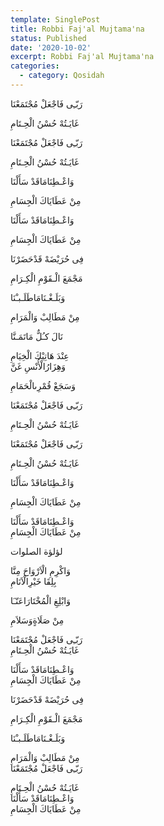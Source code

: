 ```yaml
---
template: SinglePost
title: Robbi Faj'al Mujtama'na
status: Published
date: '2020-10-02'
excerpt: Robbi Faj'al Mujtama'na
categories:
  - category: Qosidah
---
```


رَبّـِى فَاجْعَلْ مُجْتَمَعْنَا  
غَايَـتُهْ حُسْنُ الْحِـتَامِ  
رَبّـِى فَاجْعَلْ مُجْتَمَعْنَا  
غَايَـتُهْ حُسْنُ الْحِـتَامِ  
وَاعْـطِنَامَاقَدْ سَأَلْنَا  
مِنْ عَطَايَاكَ الْجِسَامِ  
وَاعْـطِنَامَاقَدْ سَأَلْنَا  
مِنْ عَطَايَاكَ الْجِسَامِ  
فِى حُرَيْضَهْ قَدْحَضَرْنَا  
مَجْمَعَ الْـقَوْمِ الْكِـرَامِ  
وَبَلَـغْـنَامَاطَلَـبـْنَا  
مِنْ مَطَالِبْ وَالْمَرَامِ  
نَالَ كـُلٌّ مَاتَمَـنَّا  
عِنْدَ هَاتِيْكَ الْخِيَامِ    
وَهِزَارُالْأُنْسِ غَنَّ    
وَسَجَعْ قُمْرِىالْحَمَامِ    
رَبّـِى فَاجْعَلْ مُجْتَمَعْنَا  
غَايَـتُهْ حُسْنُ الْحِـتَامِ  
رَبّـِى فَاجْعَلْ مُجْتَمَعْنَا  
غَايَـتُهْ حُسْنُ الْحِـتَامِ  
وَاعْـطِنَامَاقَدْ سَأَلْنَا  
مِنْ عَطَايَاكَ الْجِسَامِ  
وَاعْـطِنَامَاقَدْ سَأَلْنَا  
مِنْ عَطَايَاكَ الْجِسَامِ  
لؤلؤة الصلوات  
وَاكْرِمِ الْاَرْوَاحَ مِنَّا  
بِلِقَا خَيْرِالْاَنَامِ  
وَابْلِغِ الْمُخْتَارَاعَنّـَا  
مِنْ صَلَاةٍوَسَلاَمِ  
رَبّـِى فَاجْعَلْ مُجْتَمَعْنَا  
غَايَـتُهْ حُسْنُ الْحِـتَامِ  
وَاعْـطِنَامَاقَدْ سَأَلْنَا  
مِنْ عَطَايَاكَ الْجِسَامِ  
فِى حُرَيْضَهْ قَدْحَضَرْنَا  
مَجْمَعَ الْـقَوْمِ الْكِـرَامِ  
وَبَلَـغْـنَامَاطَلَـبـْنَا    
مِنْ مَطَالِبْ وَالْمَرَامِ    
رَبّـِى فَاجْعَلْ مُجْتَمَعْنَا  
غَايَـتُهْ حُسْنُ الْحِـتَامِ  
وَاعْـطِنَامَاقَدْ سَأَلْنَا  
مِنْ عَطَايَاكَ الْجِسَامِ  


